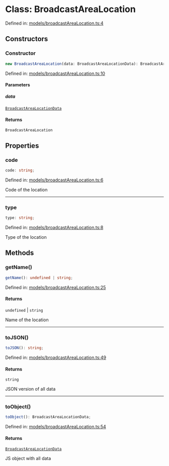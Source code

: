 # Class: BroadcastAreaLocation

Defined in: [models/broadcastAreaLocation.ts:4](https://github.com/iptv-org/sdk/blob/88d645d3373c4ec810ba0ec144ac251980f41667/src/models/broadcastAreaLocation.ts#L4)

## Constructors

### Constructor

```ts
new BroadcastAreaLocation(data: BroadcastAreaLocationData): BroadcastAreaLocation;
```

Defined in: [models/broadcastAreaLocation.ts:10](https://github.com/iptv-org/sdk/blob/88d645d3373c4ec810ba0ec144ac251980f41667/src/models/broadcastAreaLocation.ts#L10)

#### Parameters

##### data

[`BroadcastAreaLocationData`](../../Types/type-aliases/BroadcastAreaLocationData.md)

#### Returns

`BroadcastAreaLocation`

## Properties

### code

```ts
code: string;
```

Defined in: [models/broadcastAreaLocation.ts:6](https://github.com/iptv-org/sdk/blob/88d645d3373c4ec810ba0ec144ac251980f41667/src/models/broadcastAreaLocation.ts#L6)

Code of the location

***

### type

```ts
type: string;
```

Defined in: [models/broadcastAreaLocation.ts:8](https://github.com/iptv-org/sdk/blob/88d645d3373c4ec810ba0ec144ac251980f41667/src/models/broadcastAreaLocation.ts#L8)

Type of the location

## Methods

### getName()

```ts
getName(): undefined | string;
```

Defined in: [models/broadcastAreaLocation.ts:25](https://github.com/iptv-org/sdk/blob/88d645d3373c4ec810ba0ec144ac251980f41667/src/models/broadcastAreaLocation.ts#L25)

#### Returns

`undefined` \| `string`

Name of the location

***

### toJSON()

```ts
toJSON(): string;
```

Defined in: [models/broadcastAreaLocation.ts:49](https://github.com/iptv-org/sdk/blob/88d645d3373c4ec810ba0ec144ac251980f41667/src/models/broadcastAreaLocation.ts#L49)

#### Returns

`string`

JSON version of all data

***

### toObject()

```ts
toObject(): BroadcastAreaLocationData;
```

Defined in: [models/broadcastAreaLocation.ts:54](https://github.com/iptv-org/sdk/blob/88d645d3373c4ec810ba0ec144ac251980f41667/src/models/broadcastAreaLocation.ts#L54)

#### Returns

[`BroadcastAreaLocationData`](../../Types/type-aliases/BroadcastAreaLocationData.md)

JS object with all data
